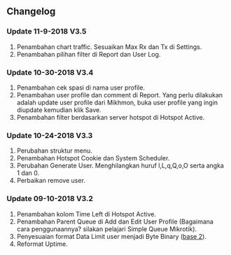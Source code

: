 ## Changelog

### Update 11-9-2018 V3.5
1. Penambahan chart traffic. Sesuaikan Max Rx dan Tx di Settings.
2. Penambahan pilihan filter di Report dan User Log. 

### Update 10-30-2018 V3.4
1. Penambahan cek spasi di nama user profile.
2. Penambahan user profile dan comment di Report. Yang perlu dilakukan adalah update user profile dari Mikhmon, buka user profile yang ingin diupdate kemudian klik Save. 
3. Penambahan filter berdasarkan server hotspot di Hotspot Active.

### Update 10-24-2018 V3.3
1. Perubahan struktur menu.
2. Penambahan Hotspot Cookie dan System Scheduler.
3. Perubahan Generate User. Menghilangkan huruf l,L,q,Q,o,O serta angka 1 dan 0.
4. Perbaikan remove user.

### Update 09-10-2018 V3.2
1. Penambahan kolom Time Left di Hotspot Active.
2. Penambahan Parent Queue di Add dan Edit User Profile (Bagaimana cara penggunaannya? silakan pelajari Simple Queue Mikrotik).
3. Penyesuaian format Data Limit user menjadi Byte Binary ([base 2](https://www.gbmb.org/gigabytes)).
4. Reformat Uptime.
